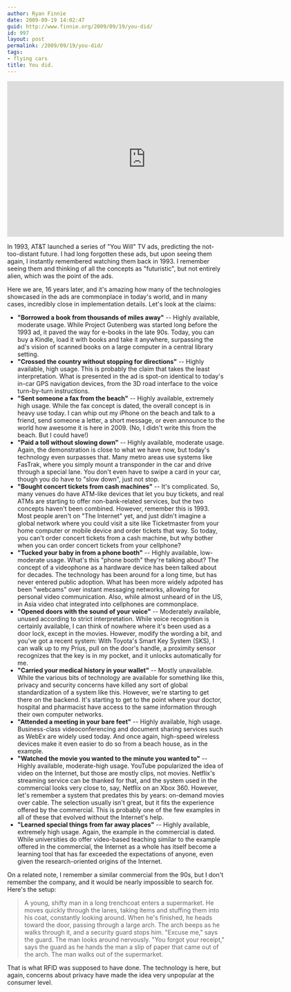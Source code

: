 ```yaml
---
author: Ryan Finnie
date: 2009-09-19 14:02:47
guid: http://www.finnie.org/2009/09/19/you-did/
id: 997
layout: post
permalink: /2009/09/19/you-did/
tags:
- flying cars
title: You did.
---
```

<iframe width="640" height="360" src="https://www.youtube.com/embed/TZb0avfQme8" frameborder="0" allowfullscreen></iframe>

In 1993, AT&T launched a series of "You Will" TV ads, predicting the not-too-distant future. I had long forgotten these ads, but upon seeing them again, I instantly remembered watching them back in 1993. I remember seeing them and thinking of all the concepts as "futuristic", but not entirely alien, which was the point of the ads.

Here we are, 16 years later, and it's amazing how many of the technologies showcased in the ads are commonplace in today's world, and in many cases, incredibly close in implementation details. Let's look at the claims:

  * **"Borrowed a book from thousands of miles away"** -- Highly available, moderate usage. While Project Gutenberg was started long before the 1993 ad, it paved the way for e-books in the late 90s. Today, you can buy a Kindle, load it with books and take it anywhere, surpassing the ad's vision of scanned books on a large computer in a central library setting.
  * **"Crossed the country without stopping for directions"** -- Highly available, high usage. This is probably the claim that takes the least interpretation. What is presented in the ad is spot-on identical to today's in-car GPS navigation devices, from the 3D road interface to the voice turn-by-turn instructions.
  * **"Sent someone a fax from the beach"** -- Highly available, extremely high usage. While the fax concept is dated, the overall concept is in heavy use today. I can whip out my iPhone on the beach and talk to a friend, send someone a letter, a short message, or even announce to the world how awesome it is here in 2009. (No, I didn't write this from the beach. But I could have!)
  * **"Paid a toll without slowing down"** -- Highly available, moderate usage. Again, the demonstration is close to what we have now, but today's technology even surpasses that. Many metro areas use systems like FasTrak, where you simply mount a transponder in the car and drive through a special lane. You don't even have to swipe a card in your car, though you do have to "slow down", just not stop.
  * **"Bought concert tickets from cash machines"** -- It's complicated. So, many venues do have ATM-like devices that let you buy tickets, and real ATMs are starting to offer non-bank-related services, but the two concepts haven't been combined. However, remember this is 1993. Most people aren't on "The Internet" yet, and just didn't imagine a global network where you could visit a site like Ticketmaster from your home computer or mobile device and order tickets that way. So today, you can't order concert tickets from a cash machine, but why bother when you can order concert tickets from your cellphone?
  * **"Tucked your baby in from a phone booth"** -- Highly available, low-moderate usage. What's this "phone booth" they're talking about? The concept of a videophone as a hardware device has been talked about for decades. The technology has been around for a long time, but has never entered public adoption. What has been more widely adpoted has been "webcams" over instant messaging networks, allowing for personal video communication. Also, while almost unheard of in the US, in Asia video chat integrated into cellphones are commonplace.
  * **"Opened doors with the sound of your voice"** -- Moderately available, unused according to strict interpretation. While voice recognition is certainly available, I can think of nowhere where it's been used as a door lock, except in the movies. However, modify the wording a bit, and you've got a recent system: With Toyota's Smart Key System (SKS), I can walk up to my Prius, pull on the door's handle, a proximity sensor recognizes that the key is in my pocket, and it unlocks automatically for me.
  * **"Carried your medical history in your wallet"** -- Mostly unavailable. While the various bits of technology are available for something like this, privacy and security concerns have killed any sort of global standardization of a system like this. However, we're starting to get there on the backend. It's starting to get to the point where your doctor, hospital and pharmacist have access to the same information through their own computer networks.
  * **"Attended a meeting in your bare feet"** -- Highly available, high usage. Business-class videoconferencing and document sharing services such as WebEx are widely used today. And once again, high-speed wireless devices make it even easier to do so from a beach house, as in the example. 
  * **"Watched the movie you wanted to the minute you wanted to"** -- Highly available, moderate-high usage. YouTube popularized the idea of video on the Internet, but those are mostly clips, not movies. Netflix's streaming service can be thanked for that, and the system used in the commercial looks very close to, say, Netflix on an Xbox 360. However, let's remember a system that predates this by years: on-demand movies over cable. The selection usually isn't great, but it fits the experience offered by the commercial. This is probably one of the few examples in all of these that evolved without the Internet's help.
  * **"Learned special things from far away places"** -- Highly available, extremely high usage. Again, the example in the commercial is dated. While universities do offer video-based teaching similar to the example offered in the commercial, the Internet as a whole has itself become a learning tool that has far exceeded the expectations of anyone, even given the research-oriented origins of the Internet.

On a related note, I remember a similar commercial from the 90s, but I don't remember the company, and it would be nearly impossible to search for. Here's the setup:

> A young, shifty man in a long trenchcoat enters a supermarket. He moves quickly through the lanes, taking items and stuffing them into his coat, constantly looking around. When he's finished, he heads toward the door, passing through a large arch. The arch beeps as he walks through it, and a security guard stops him. "Excuse me," says the guard. The man looks around nervously. "You forgot your receipt," says the guard as he hands the man a slip of paper that came out of the arch. The man walks out of the supermarket.

That is what RFID was supposed to have done. The technology is here, but again, concerns about privacy have made the idea very unpopular at the consumer level.
